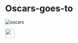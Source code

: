 # Oscars-goes-to
![oscars](https://github.com/LucasSilva77/Oscars-goes-to/assets/125465336/e30d2620-d66e-4f14-97c7-30e93c95f0c9)

<img src="https://github.com/LucasSilva77/Oscars-goes-to/issues/1#issue-1761774580" width="30px">
